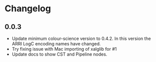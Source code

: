 # Changelog

## 0.0.3

-   Update minimum colour-science version to 0.4.2. In this version the ARRI LogC encoding names have changed.
-   Try fixing issue with Mac importing of xalglib for #1
-   Update docs to show CST and Pipeline nodes.
